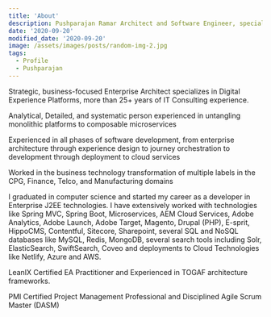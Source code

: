```yaml
---
title: 'About'
description: Pushparajan Ramar Architect and Software Engineer, specialising in Digital Marketing technologies, Composable Commerce, Content Management systems, Microservices, object-oriented analysis and design, patterns, and agile software development methodologies.
date: '2020-09-20'
modified_date: '2020-09-20'
image: /assets/images/posts/random-img-2.jpg
tags:
  - Profile
  - Pushparajan
---
```


Strategic, business-focused Enterprise Architect specializes in Digital Experience Platforms,  more than 25+ years of IT Consulting experience.

Analytical, Detailed, and systematic person experienced in untangling monolithic platforms to composable microservices

Experienced in all phases of software development, from enterprise architecture through experience design to journey orchestration to development through deployment to cloud services

Worked in the business technology transformation of multiple labels in the CPG, Finance, Telco, and Manufacturing domains

I graduated in computer science and started my career as a developer in  Enterprise J2EE technologies. I have extensively worked with technologies like Spring MVC, Spring Boot, Microservices, AEM Cloud Services, Adobe Analytics, Adobe Launch, Adobe Target, Magento, Drupal (PHP),  E-sprit, HippoCMS,  Contentful, Sitecore, Sharepoint, several SQL and NoSQL databases like MySQL, Redis, MongoDB, several search tools including Solr, ElasticSearch, SwiftSearch, Coveo and deployments to  Cloud Technologies like Netlify, Azure and AWS.

LeanIX Certified EA Practitioner and Experienced in TOGAF architecture frameworks.

PMI Certified Project Management Professional and Disciplined Agile Scrum Master (DASM)